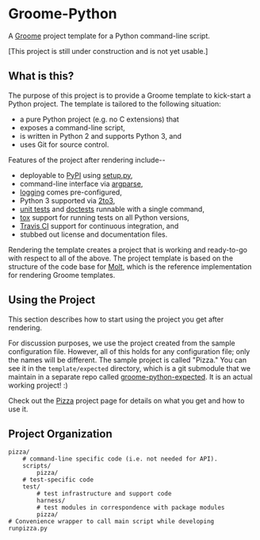 Groome-Python
=============

A [Groome](http://cjerdonek.github.com/groome/) project template for a
Python command-line script.

[This project is still under construction and is not yet usable.]


What is this?
-------------

The purpose of this project is to provide a Groome template to kick-start
a Python project.  The template is tailored to the following situation:

* a pure Python project (e.g. no C extensions) that
* exposes a command-line script,
* is written in Python 2 and supports Python 3, and
* uses Git for source control.

Features of the project after rendering include--

* deployable to [PyPI](http://pypi.python.org/pypi) using
  [setup.py](http://docs.python.org/library/distutils.html),
* command-line interface via
  [argparse](http://docs.python.org/library/argparse.html),
* [logging](http://docs.python.org/library/logging.html) comes pre-configured,
* Python 3 supported via [2to3](http://docs.python.org/library/2to3.html),
* [unit tests](http://docs.python.org/library/unittest.html) and
  [doctests](http://docs.python.org/library/doctest.html) runnable with
  a single command,
* [tox](http://codespeak.net/tox/) support for running tests on all Python
  versions,
* [Travis CI](http://travis-ci.org/) support for continuous integration, and
* stubbed out license and documentation files.

Rendering the template creates a project that is working and ready-to-go with
respect to all of the above.  The project template is based on the structure
of the code base for [Molt](http://cjerdonek.github.com/molt/), which is the
reference implementation for rendering Groome templates.


Using the Project
-----------------

This section describes how to start using the project you get after rendering.

For discussion purposes, we use the project created from the sample
configuration file.  However, all of this holds for any configuration file;
only the names will be different.  The sample project is called "Pizza."  You
can see it in the `template/expected` directory, which is a git submodule
that we maintain in a separate repo called
[groome-python-expected](https://github.com/cjerdonek/groome-python-expected).
It is an actual working project! :)

Check out the [Pizza](https://github.com/cjerdonek/groome-python-expected)
project page for details on what you get and how to use it.


Project Organization
--------------------

    pizza/
        # command-line specific code (i.e. not needed for API).
        scripts/
            pizza/
        # test-specific code
        test/
            # test infrastructure and support code
            harness/
            # test modules in correspondence with package modules
            pizza/
    # Convenience wrapper to call main script while developing
    runpizza.py
